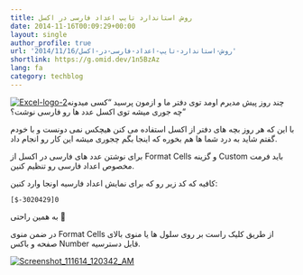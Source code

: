```yaml
---
title: روش استاندارد تایپ اعداد فارسی در اکسل
date: 2014-11-16T00:09:29+00:00
layout: single
author_profile: true
url: '2014/11/16/روش-استاندارد-تایپ-اعداد-فارسی-در-اکسل'
shortlink: https://g.omid.dev/1n5BzAz
lang: fa
category: techblog
---
```

[![Excel-logo-2](/images/2014/11/Excel-logo-2-150x150.png)](/images/2014/11/Excel-logo-2.png)چند روز پیش مدیرم اومد توی دفتر ما و ازمون پرسید “کسی میدونه چه جوری میشه توی اکسل عدد ها رو فارسی نوشت؟”

با این که هر روز بچه های دفتر از اکسل استفاده می کنن هیچکس نمی دونست و با خودم گفتم شاید به درد شما ها هم بخوره که اینجا بگم چجوری میشه این کار رو انجام داد.

برای نوشتن عدد های فارسی در اکسل از Format Cells و گزینه Custom باید فرمت مخصوص اعداد فارسی رو تنظیم کنین.

کافیه که کد زیر رو که برای نمایش اعداد فارسیه اونجا وارد کنین:

```[$-3020429]0```

به همین راحتی 🙂

در ضمن منوی Format Cells از طریق کلیک راست بر روی سلول ها یا منوی بالای صفحه و باکس Number قابل دسترسیه.

[![Screenshot_111614_120342_AM](/images/2014/11/Screenshot_111614_120342_AM.jpg)](/images/2014/11/Screenshot_111614_120342_AM.jpg)

